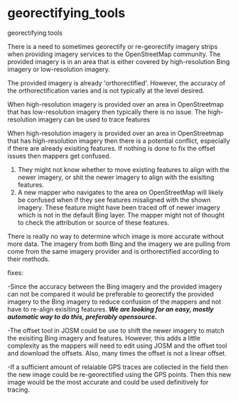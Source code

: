 # georectifying_tools
georectifying tools

There is a need to sometimes georectify or re-georectify imagery strips when providing imagery services to the OpenStreetMap community. The provided imagery is in an area that is either covered by high-resolution Bing imagery or low-resolution imagery.

The provided imagery is already 'orthorectified'. However, the accuracy of the orthorectification varies and is not typically at the level desired.  

When high-resolution imagery is provided over an area in OpenStreetmap that has low-resolution imagery then typically there is no issue. The high-resolution imagery can be used to trace features

When high-resolution imagery is provided over an area in OpenStreetmap that has high-resolution imagery then there is a potential conflict, especially if there are already exisiting features. If nothing is done to fix the offset issues then mappers get confused. 

1. They might not know whether to move existing features to align with the newer imagery, or shit the newer imagery to align with the exisiting features.
2. A new mapper who navigates to the area on OpenStreetMap will likely be confused when if they see features misaligned with the shown imagery. These feature might have been traced off of newer imagery which is not in the default Bing layer. The mapper might not of thought to check the attribution or source of these features.

There is really no way to determine which image is more accurate without more data. The imagery from both Bing and the imagery we are pulling from come from the same imagery provider and is orthorectified according to their methods. 

fixes:

-Since the accuracy between the Bing imagery and the provided imagery can not be compared it would be preferable to georectify the provided imagery to the Bing imagery to reduce confusion of the mappers and not have to re-align exisiting features. ***We are looking for an easy, mostly automatic way to do this, preferably opensource.***

-The offset tool in JOSM could be use to shift the newer imagery to match the exisiting Bing imagery and features. However, this adds a little complexity as the mappers will need to edit using JOSM and the offset tool and download the offsets. Also, many times the offset is not a linear offset. 

-If a sufficient amount of relaiable GPS traces are collected in the field then the new image could be re-georectified using the GPS points. Then this new image would be the most accurate and could be used definitively for tracing. 
